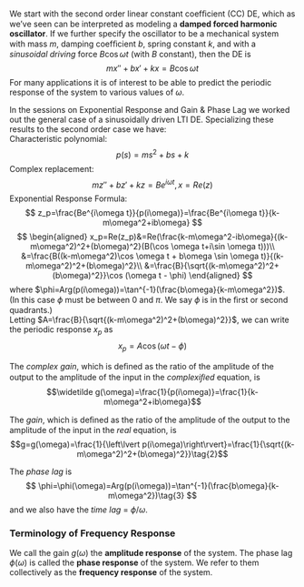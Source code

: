 We start with the second order linear constant coefﬁcient (CC) DE, which as we’ve seen can be interpreted as modeling a **damped forced harmonic oscillator**. If we further specify the oscillator to be a mechanical system with mass $m$, damping coefﬁcient $b$, spring constant $k$, and with a *sinusoidal driving* force $B\cos \omega t$ (with $B$ constant), then the DE is
$$mx''+bx'+kx=B\cos \omega t\tag{1}$$
For many applications it is of interest to be able to predict the periodic response of the system to various values of $\omega$.

In the sessions on Exponential Response and Gain & Phase Lag we worked out the general case of a sinusoidally driven LTI DE. Specializing these results to the second order case we have:  
Characteristic polynomial:
$$p(s)=ms^2+bs+k$$
Complex replacement:
$$mz''+bz'+kz=Be^{i\omega t}, x=Re(z)$$
Exponential Response Formula:
$$
z_p=\frac{Be^{i\omega t}}{p(i\omega)}=\frac{Be^{i\omega t}}{k-m\omega^2+ib\omega}
$$
$$
\begin{aligned}
x_p=Re(z_p)&=Re(\frac{k-m\omega^2-ib\omega}{(k-m\omega^2)^2+(b\omega)^2}(B(\cos \omega t+i\sin \omega t)))\\
&=\frac{B((k-m\omega^2)\cos \omega t + b\omega \sin \omega t)}{(k-m\omega^2)^2+(b\omega)^2}\\
&=\frac{B}{\sqrt{(k-m\omega^2)^2+(b\omega)^2}}\cos (\omega t - \phi)
\end{aligned}
$$
where $\phi=Arg(p(i\omega))=\tan^{-1}(\frac{b\omega}{k-m\omega^2})$. (In this case $\phi$ must be between 0 and $\pi$. We say $\phi$ is in the ﬁrst or second quadrants.)  
Letting $A=\frac{B}{\sqrt{(k-m\omega^2)^2+(b\omega)^2}}$, we can write the periodic response $x_p$ as
$$x_p=A\cos (\omega t - \phi)$$

The *complex gain*, which is deﬁned as the ratio of the amplitude of the output to the amplitude of the input in the *complexiﬁed* equation, is
$$\widetilde g(\omega)=\frac{1}{p(i\omega)}=\frac{1}{k-m\omega^2+ib\omega}$$

The *gain*, which is deﬁned as the ratio of the amplitude of the output to the amplitude of the input in the *real* equation, is
$$g=g(\omega)=\frac{1}{\left\lvert p(i\omega)\right\rvert}=\frac{1}{\sqrt{(k-m\omega^2)^2+(b\omega)^2}}\tag{2}$$

The *phase lag* is
$$
\phi=\phi(\omega)=Arg(p(i\omega))=\tan^{-1}(\frac{b\omega}{k-m\omega^2})\tag{3}
$$
and we also have the *time lag* = $\phi/\omega$.

### Terminology of Frequency Response
We call the gain $g(\omega)$ the **amplitude response** of the system. The phase lag $\phi(\omega)$ is called the **phase response** of the system. We refer to them collectively as the **frequency response** of the system.
